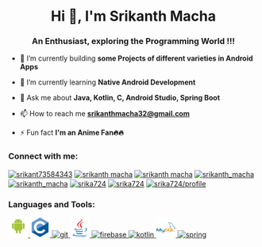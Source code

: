 <h1 align="center">Hi 👋, I'm Srikanth Macha</h1>
<h3 align="center">An Enthusiast, exploring the Programming World !!!</h3>

- 🔭 I’m currently building **some Projects of different varieties in Android Apps**

- 🌱 I’m currently learning **Native Android Development**

- 💬 Ask me about **Java, Kotlin, C, Android Studio, Spring Boot**

- 📫 How to reach me **srikanthmacha32@gmail.com**

- ⚡ Fun fact **I'm an Anime Fan🔥🔥**

<h3 align="left">Connect with me:</h3>
<p align="left">
<a href="https://twitter.com/srikant73584343" target="blank"><img align="center" src="https://raw.githubusercontent.com/rahuldkjain/github-profile-readme-generator/master/src/images/icons/Social/twitter.svg" alt="srikant73584343" height="30" width="40" /></a>
<a href="https://www.linkedin.com/in/srikanth-macha-8a762a20a/" target="blank"><img align="center" src="https://raw.githubusercontent.com/rahuldkjain/github-profile-readme-generator/master/src/images/icons/Social/linked-in-alt.svg" alt="srikanth macha" height="30" width="40" /></a>
<a href="https://stackoverflow.com/users/14943855/srikanth-macha" target="blank"><img align="center" src="https://raw.githubusercontent.com/rahuldkjain/github-profile-readme-generator/master/src/images/icons/Social/stack-overflow.svg" alt="srikanth macha" height="30" width="40" /></a>
<a href="https://instagram.com/srikanth_macha" target="blank"><img align="center" src="https://raw.githubusercontent.com/rahuldkjain/github-profile-readme-generator/master/src/images/icons/Social/instagram.svg" alt="srikanth_macha" height="30" width="40" /></a>
<a href="https://www.codechef.com/users/srikanth_macha" target="blank"><img align="center" src="https://cdn.jsdelivr.net/npm/simple-icons@3.1.0/icons/codechef.svg" alt="srikanth_macha" height="30" width="40" /></a>
<a href="https://www.hackerrank.com/srika724" target="blank"><img align="center" src="https://raw.githubusercontent.com/rahuldkjain/github-profile-readme-generator/master/src/images/icons/Social/hackerrank.svg" alt="srika724" height="30" width="40" /></a>
<a href="https://www.leetcode.com/srika724" target="blank"><img align="center" src="https://raw.githubusercontent.com/rahuldkjain/github-profile-readme-generator/master/src/images/icons/Social/leet-code.svg" alt="srika724" height="30" width="40" /></a>
<a href="https://auth.geeksforgeeks.org/user/srika724/profile" target="blank"><img align="center" src="https://raw.githubusercontent.com/rahuldkjain/github-profile-readme-generator/master/src/images/icons/Social/geeks-for-geeks.svg" alt="srika724/profile" height="30" width="40" /></a>
</p>

<h3 align="left">Languages and Tools:</h3>
<p align="left"> <a href="https://developer.android.com" target="_blank"> <img src="https://raw.githubusercontent.com/devicons/devicon/master/icons/android/android-original-wordmark.svg" alt="android" width="40" height="40"/> </a> <a href="https://www.cprogramming.com/" target="_blank"> <img src="https://raw.githubusercontent.com/devicons/devicon/master/icons/c/c-original.svg" alt="c" width="40" height="40"/> </a> <a href="https://git-scm.com/" target="_blank"> <img src="https://www.vectorlogo.zone/logos/git-scm/git-scm-icon.svg" alt="git" width="40" height="40"/> </a> <a href="https://www.java.com" target="_blank"> <img src="https://raw.githubusercontent.com/devicons/devicon/master/icons/java/java-original.svg" alt="java" width="40" height="40"/> </a> 
<a href="https://firebase.google.com/" target="_blank" rel="noreferrer"> <img src="https://www.vectorlogo.zone/logos/firebase/firebase-icon.svg" alt="firebase" width="40" height="40"/> </a> <a href="https://kotlinlang.org" target="_blank" rel="noreferrer"> <img src="https://www.vectorlogo.zone/logos/kotlinlang/kotlinlang-icon.svg" alt="kotlin" width="40" height="40"/> </a> <a href="https://www.mysql.com/" target="_blank" rel="noreferrer"> <img src="https://raw.githubusercontent.com/devicons/devicon/master/icons/mysql/mysql-original-wordmark.svg" alt="mysql" width="40" height="40"/> </a> <a href="https://spring.io/" target="_blank" rel="noreferrer"> <img src="https://www.vectorlogo.zone/logos/springio/springio-icon.svg" alt="spring" width="40" height="40"/> </a></p>

